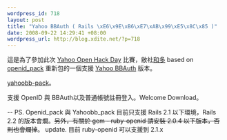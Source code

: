 ```yaml
--- 
wordpress_id: 718
layout: post
title: "Yahoo BBAuth ( Rails \xE6\x9E\xB6\xE7\xAB\x99\xE5\x8C\x85 )"
date: 2008-09-22 14:29:41 +08:00
wordpress_url: http://blog.xdite.net/?p=718
---
```

這是為了參加此次 <a href="http://hackday.ithome.com.tw/yahoo/">Yahoo Open Hack Day</a> 比賽，敝社<a href="http://zh.handlino.com">和多</a> based on <a href="http://github.com/xdite/openid_pack/tree">openid_pack</a> 重新包的一個支援 <a href="http://developer.yahoo.com/auth/">Yahoo BBAuth</a> 版本。

<a href="http://github.com/xdite/yahoobb-pack/tree/master">yahoobb-pack</a>。

支援 OpenID 與 BBAuth以及普通帳號註冊登入。Welcome Download。

--
PS. Openid_pack 與 Yahoobb_pack 目前只支援 Rails 2.1 以下環境，Rails 2.2 的版本會爛。<del datetime="2008-09-22T11:36:07+00:00">另外，有關於 gem - ruby-openid 請安裝 2.0.4 以下版本，否則也會爛掉</del>。
update. 目前 ruby-openid 可以支援到 2.1.x

 
